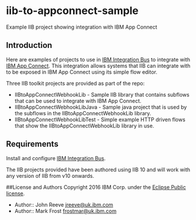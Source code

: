 # iib-to-appconnect-sample
Example IIB project showing integration with IBM App Connect

## Introduction
Here are examples of projects to use in [IBM Integration Bus](http://www.ibm.com/software/products/en/ibm-integration-bus) to integrate with [IBM App Connect](http://info.appconnect.ibmcloud.com/).
This integration allows systems that IIB can integrate with to be exposed in IBM App Connect using its simple flow editor.


Three IIB toolkit projects are provided as part of the repo:

* IIBtoAppConnectWebhookLib - Sample IIB library that contains subflows that can be used to integrate with IBM App Connect.
* IIBtoAppConnectWebhookLibJava - Sample java project that is used by the subflows in the IIBtoAppConnectWebhookLib library.
* IIBtoAppConnectWebhookLibTest - Simple example HTTP driven flows that show the IIBtoAppConnectWebhookLib library in use.



## Requirements
Install and configure [IBM Integration Bus](http://www.ibm.com/software/products/us/en/integration-bus/).

The IIB projects provided have been authored using IIB 10 and will work with any version of IIB from v10 onwards.



##License and Authors
Copyright 2016 IBM Corp. under the [Eclipse Public license](http://www.eclipse.org/legal/epl-v10.html).

* Author:: John Reeve <jreeve@uk.ibm.com>
* Author:: Mark Frost <frostmar@uk.ibm.com>
